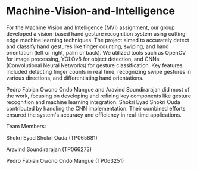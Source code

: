 # Machine-Vision-and-Intelligence
For the Machine Vision and Intelligence (MVI) assignment, our group developed a vision-based hand gesture recognition system using cutting-edge machine learning techniques. The project aimed to accurately detect and classify hand gestures like finger counting, swiping, and hand orientation (left or right, palm or back). We utilized tools such as OpenCV for image processing, YOLOv8 for object detection, and CNNs (Convolutional Neural Networks) for gesture classification. Key features included detecting finger counts in real time, recognizing swipe gestures in various directions, and differentiating hand orientations.

Pedro Fabian Owono Ondo Mangue and Aravind Soundirarajan did most of the work, focusing on developing and refining key components like gesture recognition and machine learning integration. Shokri Eyad Shokri Ouda contributed by handling the CNN implementation. Their combined efforts ensured the system's accuracy and efficiency in real-time applications.

Team Members:

Shokri Eyad Shokri Ouda (TP065881)

Aravind Soundirarajan (TP066273)

Pedro Fabian Owono Ondo Mangue (TP063251)
